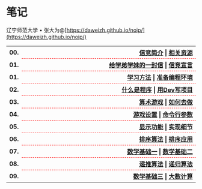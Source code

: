 # 笔记

辽宁师范大学 &bull; 张大为@[https://daweizh.github.io/noip/](https://daweizh.github.io/noip/)

<table style="border:none;width:100%;">
  <tr>
    <th style="border:0px;text-align:left;width:50px;">00.</th>
    <th style="border:0px; border-bottom:1px dashed red;width:100%;" align="right">
      <a href='00/1.intro.html'>信竞简介</a> |
      <a href='00/2.resource.html'>相关资源</a>
    </th>
  </tr>
  <tr>
    <th style="border:0px;text-align:left;width:50px;">01.</th>
    <th style="border:0px; border-bottom:1px dashed red;width:100%;" align="right">
      <a href='01/1.tong11.html'>给学弟学妹的一封信</a> |
      <a href='01/2.organ.html'>信竞宣言</a>
    </th>
  </tr>
  <tr>
    <th style="border:0px;text-align:left;width:50px;">01.</th>
    <th style="border:0px; border-bottom:1px dashed red;width:100%;" align="right">
      <a href='02/3.method.html'>学习方法</a> |
      <a href='02/4.devcpp.html'>准备编程环境</a>
    </th>
  </tr>
  <tr>
    <th style="border:0px;text-align:left;width:50px;">02.</th>
    <th style="border:0px; border-bottom:1px dashed red;width:100%;" align="right">
      <a href='03/1.program.html'>什么是程序</a> |
      <a href='03/2.project.html'>用Dev写项目</a>
    </th>
  </tr>
  <tr>
    <th style="border:0px;text-align:left;width:50px;">03.</th>
    <th style="border:0px; border-bottom:1px dashed red;width:100%;" align="right">
      <a href='04/1.game.html'>算术游戏</a> |
      <a href='04/2.core.html'>如何去做</a>
    </th>
  </tr>
  <tr>
    <th style="border:0px;text-align:left;width:50px;">04.</th>
    <th style="border:0px; border-bottom:1px dashed red;width:100%;" align="right">
      <a href='05/1.settings.html'>游戏设置</a> |
      <a href='05/2.params.html'>命令行参数</a>
    </th>
  </tr>
  <tr>
    <th style="border:0px;text-align:left;width:50px;">05.</th>
    <th style="border:0px; border-bottom:1px dashed red;width:100%;" align="right">
      <a href='06/1.display.html'>显示功能</a> |
      <a href='06/2.detail.html'>实现细节</a>
    </th>
  </tr>
  <tr>
    <th style="border:0px;text-align:left;width:50px;">06.</th>
    <th style="border:0px; border-bottom:1px dashed red;width:100%;" align="right">
      <a href='07/1.sort.html'>排序算法</a> |
      <a href='07/2.practice.html'>排序应用</a>
    </th>
  </tr>
  <tr>
    <th style="border:0px;text-align:left;width:50px;">07.</th>
    <th style="border:0px; border-bottom:1px dashed red;width:100%;" align="right">
      <a href='08/1.concept.html'>数学基础一</a> |
      <a href='08/2.number.html'>数学基础二</a>
    </th>
  </tr>
  <tr>
    <th style="border:0px;text-align:left;width:50px;">08.</th>
    <th style="border:0px; border-bottom:1px dashed red;width:100%;" align="right">
      <a href='09/1.recurrence.html'>递推算法</a> |
      <a href='09/2.recursion.html'>递归算法</a>
    </th>
  </tr>
  <tr>
    <th style="border:0px;text-align:left;width:50px;">09.</th>
    <th style="border:0px; border-bottom:1px dashed red;width:100%;" align="right">
      <a href='10/1.math.html'>数学基础三</a> |
      <a href='10/2.big-number.html'>大数计算</a>
    </th>
  </tr>
</table>

